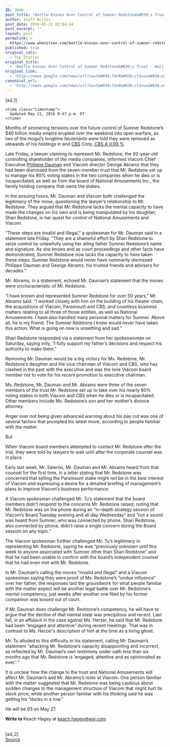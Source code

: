 ```yaml
---
ID: 3846
post_title: 'Battle Ensues Over Control of Sumner Redstone&#039;s Trust &#8211; Wall Street Journal'
author: Staff Writer
post_date: 2016-05-22 02:04:44
post_excerpt: ""
layout: post
permalink: >
  https://www.whenitson.com/battle-ensues-over-control-of-sumner-redstones-trust-wall-street-journal/
published: true
original_cats:
  - Top Stories
original_title:
  - 'Battle Ensues Over Control of Sumner Redstone&#039;s Trust - Wall Street Journal'
original_link:
  - 'http://news.google.com/news/url?sa=t&#038;fd=R&#038;ct2=us&#038;usg=AFQjCNG2COzf07yoI6eqidbXE5lJUBUo_w&#038;clid=c3a7d30bb8a4878e06b80cf16b898331&#038;cid=52779113368277&#038;ei=uxNBV9DrC4iDhQGvgaH4DQ&#038;url=http://www.wsj.com/articles/viacom-ceo-says-he-has-been-removed-from-sumner-redstones-trust-1463802091'
canonical_url:
  - 'http://news.google.com/news/url?sa=t&#038;fd=R&#038;ct2=us&#038;usg=AFQjCNG2COzf07yoI6eqidbXE5lJUBUo_w&#038;clid=c3a7d30bb8a4878e06b80cf16b898331&#038;cid=52779113368277&#038;ei=uxNBV9DrC4iDhQGvgaH4DQ&#038;url=http://www.wsj.com/articles/viacom-ceo-says-he-has-been-removed-from-sumner-redstones-trust-1463802091'
---
```

 [ad_1]
<br><div id="wsj-article-wrap" itemprop="articleBody" data-sbid="SB12537817972257693530204582079400050415534" readability="278.28848403811">

  


    


  <div class="clearfix byline-wrap">


    
    
    
    <time class="timestamp">
      Updated May 21, 2016 8:47 p.m. ET
    </time>

    
  </div>

  <!--
      --> <p>Months of simmering tensions over the future control of Sumner Redstone’s $40 billion media empire erupted over the weekend into open warfare, as two of the mogul’s longtime lieutenants were told they were removed as stewards of his holdings in <!--
            --> <a href="http://quotes.wsj.com/VIA" class="">Viacom</a><!--
            --><span class="company-name-type"> Inc.</span><!--
            --><a href="http://quotes.wsj.com/VIA" class="chiclet-wrapper"><span class="article-chiclet hide up" data-channel="/quotes/zigman/7563811/composite">
  <span class="chiclet-ticker">VIA</span>
  <span class="chiclet-animation">
    <span class="chiclet-change-wrapper">
      <span class="chiclet-change ">1.27</span>
      <span class="chiclet-percent">%</span>
    </span>
    <span class="chiclet-triangle"/>
  </span>
</span>
</a><!--
      --> and <!--
            --> <a href="http://quotes.wsj.com/CBS.A" class="">CBS</a><!--
            --><span class="company-name-type"> Corp.</span><!--
            --><a href="http://quotes.wsj.com/CBS.A" class="chiclet-wrapper"><span class="article-chiclet hide up" data-channel="/quotes/zigman/400140/composite">
  <span class="chiclet-ticker">CBS.A</span>
  <span class="chiclet-animation">
    <span class="chiclet-change-wrapper">
      <span class="chiclet-change ">0.99</span>
      <span class="chiclet-percent">%</span>
    </span>
    <span class="chiclet-triangle"/>
  </span>
</span>
</a><!--
      --></p> <p>Late Friday, a lawyer claiming to represent Mr. Redstone, the 92-year-old controlling shareholder of the media companies, informed Viacom Chief Executive <!--
        --> <a href="http://topics.wsj.com/person/D/Philippe-Dauman/501">Philippe Dauman</a><!--
      --> and Viacom director <!--
        --> George Abrams<!--
      --> that they had been dismissed from the seven-member trust that Mr. Redstone set up to manage his 80% voting stakes in the two companies when he dies or is incapacitated, as well as from the board of National Amusements Inc., the family holding company that owns the stakes.</p> <!--
      --> 
<!--
      --> <p>In the ensuing hours, Mr. Dauman and Viacom both challenged the legitimacy of the move, questioning the lawyer’s relationship to Mr. Redstone. They argued that Mr. Redstone lacks the mental capacity to have made the changes on his own and is being manipulated by his daughter, Shari Redstone, in her quest for control of National Amusements and Viacom.</p> <p>“These steps are invalid and illegal,” a spokesman for Mr. Dauman said in a statement late Friday. “They are a shameful effort by Shari Redstone to seize control by unlawfully using‎ her ailing father Sumner Redstone’s name and signature. As she knows and as court proceedings and other facts have demonstrated, Sumner Redstone now lacks the capacity to have taken these steps. Sumner Redstone would never have summarily dismissed Philippe Dauman and George Abrams, his trusted friends and advisers for decades.”</p> <p>Mr. Abrams, in a statement, echoed Mr. Dauman’s statement that the moves were uncharacteristic of Mr. Redstone.</p> <p>“I have known and represented Sumner Redstone for over 50 years,” Mr. Abrams said. “I worked closely with him on the building of his theater chain, the acquisitions of Viacom, Paramount and CBS, and countless business matters relating to all three of those entities, as well as National Amusements. I have also handled many personal matters for Sumner. Above all, he is my friend. The Sumner Redstone I knew would never have taken this action. What is going on now is unsettling and sad.”</p> <p>Shari Redstone responded via a statement from her spokeswoman on Saturday, saying only, “l fully support my father’s decisions and respect his authority to make them.”</p> <p>Removing Mr. Dauman would be a big victory for Ms. Redstone, Mr. Redstone’s daughter and the vice chairman of Viacom and CBS, who has clashed in the past with the executive and was the lone Viacom board member not to vote for his recent promotion to executive chairman.</p> <p>Ms. Redstone, Mr. Dauman and Mr. Abrams were three of the seven members of the trust Mr. Redstone set up to take over his nearly 80% voting stakes in both Viacom and CBS when he dies or is incapacitated. Other members include Ms. Redstone’s son and her mother’s divorce attorney.</p> <p> <!--
        --> Michael Tu,<!--
      --> an attorney at the Los Angeles law firm Orrick, Herrington &amp; Sutcliffe that claims to represent Mr. Redstone in the action, said in a statement Saturday morning that concerns over Mr. Dauman’s leadership of Viacom had contributed to Mr. Redstone’s decision. Viacom’s stock is down 40% over the past year.</p> <p>“Sumner Redstone took decisive and lawful action [on Friday] which he firmly believes is in the best interest of Viacom Inc. and its stockholders,” Mr. Tu said. “Mr. Redstone acted after he expressed his concerns regarding Viacom’s performance to Messrs. Abrams and Dauman, both Viacom directors, and received no response from them.”</p> <p>The maneuvering creates a more uncertain future for control of Viacom, home to well-known brands such as MTV, Nickelodeon and VH1. Once triggered, the trust will have control of a majority voting stake in Viacom, empowering those trustees to determine board members, approve or reject mergers and acquisitions and have veto capability over major decisions that go to a shareholder vote.</p> <p>The power play also raises questions about the security of Mr. Dauman’s job as chief executive of Viacom, given that concerns about the media company’s performance were cited as justifications for the changes to the trust.</p> <p>Meanwhile, Mr. Dauman’s new claims about Mr. Redstone’s lack of capacity once again brings up the discussion of whether Mr. Redstone’s associates will feel pressured to have the media mogul’s capacity evaluated to determine if the time has come to trigger the trust to take over business decisions for him. Until the latest changes, Mr. Dauman and Mr. Abrams were two of the five people charged with that responsibility.</p> <p>The stunning events of this weekend come after months of corporate and legal drama stirred up by the declining health of Mr. Redstone.</p> <p>Earlier this month <a href="http://www.wsj.com/articles/sumner-redstone-suit-dismissed-by-judge-1462809150" class="icon none">a California judge dismissed a lawsuit challenging his mental competency</a> filed by his former companion, <!--
        --> Manuela Herzer,<!--
      --> who said <a href="http://www.wsj.com/articles/sumner-redstones-competence-questioned-in-court-petition-1448489222" class="icon none">he lacked mental capacity when he evicted her from his mansion</a> and removed her as his health-care agent last October.</p> <p>During the legal battle Ms. Herzer characterized Mr. Redstone as a “living ghost” while Mr. Dauman had said in an affidavit that he had been “engaged and attentive” during meetings last fall.</p> <p>Mr. Redstone’s <a href="http://www.wsj.com/articles/videotaped-deposition-of-sumner-redstone-airs-in-competency-case-1462559887" class="icon none">profanity-laced deposition in the case was enough to convince the judge</a> that the ailing media mogul didn’t want Ms. Herzer back in charge of his health care. But the transcript revealed his extreme difficulty communicating and his inability to answer some basic biographical questions, deepening concerns within the Viacom board about his role in the company, according to people familiar with the matter. In February, just days after a geriatric psychiatrist hired by Ms. Herzer examined Mr. Redstone, he <a href="http://www.wsj.com/articles/cbs-replaces-redstone-as-executive-chairman-1454534309" class="icon none">stepped down as executive chairman</a> of <a href="http://www.wsj.com/articles/sumner-redstone-out-as-viacom-chairman-1454603479" class="icon none">both Viacom</a> and CBS, replaced by Mr. Dauman and CBS Chief Executive <!--
        --> <a href="http://topics.wsj.com/person/M/Leslie-Moonves/381">Leslie Moonves</a><!--
      --> in that role. Earlier this week, Viacom’s board voted to <a href="http://www.wsj.com/articles/viacom-board-votes-to-stop-paying-sumner-redstone-source-says-1463602495" class="icon none">stop paying Mr. Redstone altogether</a>.</p> <!--
      --> 
<!--
      --> <p>Anger over not being given advanced warning about his pay cut was one of several factors that prompted his latest move, according to people familiar with the matter.</p> <p>But <!--
        --> Frederic Salerno,<!--
      --> the lead independent director of Viacom, said the lack of communication went both ways, and contributed to the board’s decision to eliminate his pay.</p> <p>“We took this action based on his complete lack of communication with the Viacom board and management team and his silence during recent board meetings, as well as recent public disclosures raising concerns about his health,” Mr. Salerno said in a statement. “In addition, despite numerous requests, I, along with the Chair of Viacom’s Governance and Nominating Committee, have been denied access to Sumner for a face-to-face meeting.”</p> <p>Just who is responsible for the board members’ inability to meet with Mr. Redstone is a matter of some dispute. A Viacom spokesman alleged that Ms. Redstone was responsible, acting as a gatekeeper for her father.</p> <p>“It is clear that Shari Redstone has isolated her father and put his residence on lockdown, which provides clear evidence of her exercise of undue influence,” a Viacom spokesman said in a statement. “Despite many attempts by members of Viacom’s board, including the lead independent director, to meet with Sumner they have been denied access.”</p> <p>But other people familiar with the matter say it is Mr. Redstone’s lawyers, not Ms. Redstone, who have been responsible for Mr. Redstone not meeting with Viacom board members.</p> <p>Before the lawsuit with Ms. Herzer was tried, lawyers representing Mr. Redstone counseled against any such meetings until after the trial was over, according to people familiar with the matter.</p> <p>After the trial was over, however, Mr. Redstone was frustrated that he wasn't being heard by the board and management of Viacom on a variety of concerns, including his disapproval of <a href="http://www.wsj.com/articles/viacom-seeks-minority-investor-for-paramount-film-studio-1456250123" class="icon none">Mr. Dauman’s plan to sell off a minority stake</a> of Paramount Pictures and annoyance at being demoted from executive chairman of Viacom without warning, according to people familiar with the matter. <!--
        --> Rob Klieger,<!--
      --> an attorney at Hueston Hennigan who had represented Mr. Redstone in the lawsuit against Ms. Herzer, said he recommended that Mr. Redstone engage his own corporate counsel, and helped facilitate his hiring of Orrick, Herrington &amp; Sutcliffe.</p> <!--
      --> 
<!--
      --> <p>When Viacom board members attempted to contact Mr. Redstone after the trial, they were told by lawyers to wait until after the corporate counsel was in place.</p> <p>Early last week, Mr. Salerno, Mr. Dauman and Mr. Abrams heard from that counsel for the first time, in a letter stating that Mr. Redstone was concerned that selling the Paramount stake might not be in the best interest of Viacom and expressing a desire for a detailed briefing of management’s plans to improve Viacom’s business performance.</p> <p>A Viacom spokesman challenged Mr. Tu’s statement that the board members didn't respond to the concerns Mr. Redstone raised, noting that Mr. Redstone was on the phone during an “in-depth strategy session of Viacom’s Board Tuesday evening and all day Wednesday” and “not a sound was heard from Sumner, who was connected by phone. Shari Redstone, also connected by phone, didn't raise a single concern during the Board session on any topic.”</p> <p>The Viacom spokesman further challenged Mr. Tu’s legitimacy in representing Mr. Redstone, saying he was “previously unknown until this week to anyone associated with Sumner other than Shari Redstone” and that he had been unable to confirm with the board’s independent counsel that he had even met with Mr. Redstone.</p> <p>In Mr. Dauman’s calling the moves “invalid and illegal” and a Viacom spokesman saying they were proof of Ms. Redstone’s “undue influence” over her father, the responses laid the groundwork for what people familiar with the matter expect will be another legal battle over Mr. Redstone’s mental competency, just weeks after another one filed by his former companion was tossed out of court.</p> <p>If Mr. Dauman does challenge Mr. Redstone’s competency, he will have to argue that the decline of that mental state was precipitous and recent. Last fall, in an affidavit in the case against Ms. Herzer, he said that Mr. Redstone had been “engaged and attentive” during recent meetings. That was in contrast to Ms. Herzer’s description of him at the time as a living ghost.</p> <p>Mr. Tu alluded to this difficulty in his statement, calling Mr. Dauman’s statement “attacking Mr. Redstone’s capacity disappointing and incorrect, as reflected by Mr. Dauman’s own testimony under oath less than six months ago that Mr. Redstone is ‘engaged, attentive and as opinionated as ever.’ ”</p> <p>It is unclear how the change to the trust and National Amusements will affect Mr. Dauman’s and Mr. Abrams’s roles at Viacom. One person familiar with the matter suggested that Mr. Redstone was being cautious about sudden changes to the management structure of Viacom that might hurt its stock price, while another person familiar with his thinking said he was getting his “ducks in a row.”</p> <p>He will be 93 on May 27.</p> <p> <strong>Write to </strong>Keach Hagey at <a href="mailto:keach.hagey@wsj.com" target="_blank" class="icon ">keach.hagey@wsj.com</a> </p>

<!--
  -->
</div>
<br>[ad_2]
<br><a href="http://news.google.com/news/url?sa=t&#038;fd=R&#038;ct2=us&#038;usg=AFQjCNG2COzf07yoI6eqidbXE5lJUBUo_w&#038;clid=c3a7d30bb8a4878e06b80cf16b898331&#038;cid=52779113368277&#038;ei=uxNBV9DrC4iDhQGvgaH4DQ&#038;url=http://www.wsj.com/articles/viacom-ceo-says-he-has-been-removed-from-sumner-redstones-trust-1463802091">Source </a>